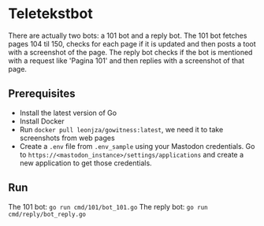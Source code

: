 # Teletekstbot
There are actually two bots: a 101 bot and a reply bot. The 101 bot fetches pages 104 til 150, checks for each page if it is updated and then posts a toot with a screenshot of the page. The reply bot checks if the bot is mentioned with a request like 'Pagina 101' and then replies with a screenshot of that page.

## Prerequisites
* Install the latest version of Go
* Install Docker
* Run `docker pull leonjza/gowitness:latest`, we need it to take screenshots from web pages
* Create a `.env` file from `.env_sample` using your Mastodon credentials. Go to `https://<mastodon_instance>/settings/applications` and create a new application to get those credentials.

## Run
The 101 bot: `go run cmd/101/bot_101.go`
The reply bot: `go run cmd/reply/bot_reply.go`



